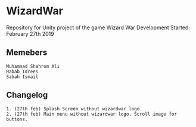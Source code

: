 # WizardWar
Repository for Unity project of the game Wizard War
Development Started: February 27th 2019

## Memebers 
    Muhammad Shahrom Ali
    Habab Idrees
    Sabah Ismail 

## Changelog
	1. (27th feb) Splash Screen without wizardwar logo.  
	2. (27th feb) Main menu without wizardwar logo. Scroll image for buttons.  